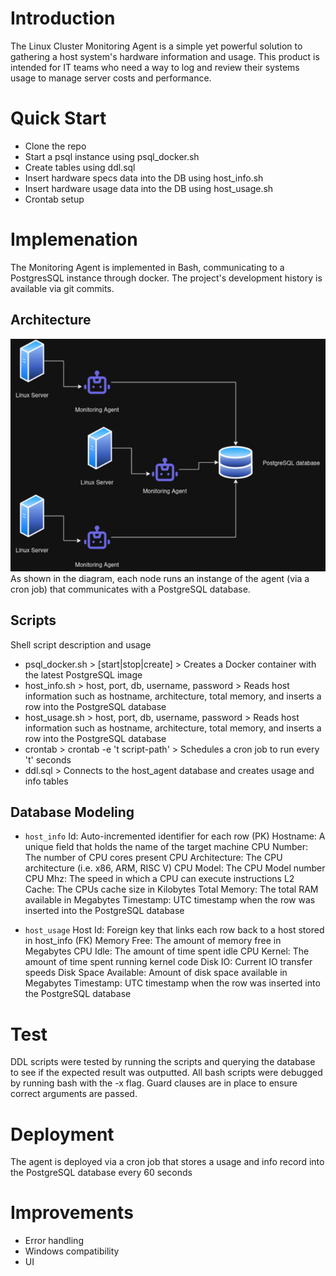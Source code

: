 # Introduction
The Linux Cluster Monitoring Agent is a simple yet powerful solution to gathering a host system's hardware information and usage. This product is intended for IT teams who need a way to log and review their systems usage to manage server costs and performance. 

# Quick Start
- Clone the repo
- Start a psql instance using psql_docker.sh
- Create tables using ddl.sql
- Insert hardware specs data into the DB using host_info.sh
- Insert hardware usage data into the DB using host_usage.sh
- Crontab setup

# Implemenation
The Monitoring Agent is implemented in Bash, communicating to a PostgresSQL instance through docker. The project's development history is available via git commits.

## Architecture
![Architecture Diagram](assets/architecture.png)
As shown in the diagram, each node runs an instange of the agent (via a cron job) that communicates with a PostgreSQL database.

## Scripts
Shell script description and usage
- psql_docker.sh > [start|stop|create] > Creates a Docker container with the latest PostgreSQL image
- host_info.sh > host, port, db, username, password > Reads host information such as hostname, architecture, total memory, and inserts a row into the PostgreSQL database
- host_usage.sh > host, port, db, username, password > Reads host information such as hostname, architecture, total memory, and inserts a row into the PostgreSQL database
- crontab > crontab -e 't script-path' > Schedules a cron job to run every 't' seconds
- ddl.sql > Connects to the host_agent database and creates usage and info tables

## Database Modeling
- `host_info`
Id: Auto-incremented identifier for each row (PK)
Hostname: A unique field that holds the name of the target machine
CPU Number: The number of CPU cores present
CPU Architecture: The CPU architecture (i.e. x86, ARM, RISC V)
CPU Model: The CPU Model number
CPU Mhz: The speed in which a CPU can execute instructions 
L2 Cache: The CPUs cache size in Kilobytes
Total Memory: The total RAM available in Megabytes
Timestamp: UTC timestamp when the row was inserted into the PostgreSQL database

- `host_usage`
Host Id: Foreign key that links each row back to a host stored in host_info (FK)
Memory Free: The amount of memory free in Megabytes
CPU Idle: The amount of time spent idle
CPU Kernel: The amount of time spent running kernel code
Disk IO: Current IO transfer speeds
Disk Space Available: Amount of disk space available in Megabytes
Timestamp: UTC timestamp when the row was inserted into the PostgreSQL database

# Test
DDL scripts were tested by running the scripts and querying the database to see if the expected result was outputted.
All bash scripts were debugged by running bash with the -x flag. Guard clauses are in place to ensure correct arguments are passed.

# Deployment
The agent is deployed via a cron job that stores a usage and info record into the PostgreSQL database every 60 seconds

# Improvements
- Error handling
- Windows compatibility
- UI 
